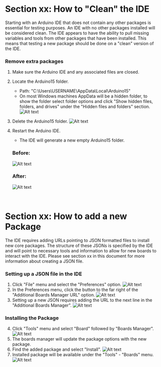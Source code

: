 # Section xx: How to "Clean" the IDE

Starting with an Arduino IDE that does not contain any other packages is essential for testing
purposes.  An IDE with no other packages installed will be considered clean.  The IDE appears to have 
the ability to pull missing variables and tools from other packages that have been installed.  This 
means that testing a new package should be done on a "clean" version of the IDE.    

### Remove extra packages
1. Make sure the Arduino IDE and any associated files are closed.
2. Locate the Arduino15 folder.   
	- Path: "C:\Users\USERNAME\AppData\Local\Arduino15"  
	- On most Windows machines AppData will be a hidden folder, to show
	  the folder select folder options and click "Show hidden files, folders, and drives" under the
	  "Hidden files and folders" section.		
	   ![Alt text](hiddenFolder.png "Hidden Folder")
		
3. Delete the Arduino15 folder.
	![Alt text](arduino15.png "Folder location")
4. Restart the Arduino IDE.
	- The IDE will generate a new empty Arduino15 folder.  

	
	### Before:
	![Alt text](before.png "Before")
	### After:
	![Alt text](after.png "After")
	
&nbsp;
# Section xx: How to add a new Package
The IDE requires adding URLs pointing to JSON formatted files to install new core packages.  The structure of these 
JSONs is specified by the IDE and will point to necessary tools and information to allow for new boards to 
interact with the IDE.  Please see section xx in this document for more information about creating a JSON file.
&nbsp;
### Setting up a JSON file in the IDE
1. Click "File" menu and select the "Preferences" option.
![Alt text](preferences.png "Preferences")
2. In the Preferences menu, click the button to the far right of the "Additional Boards Manager URL" option.
![Alt text](prefMenu.png "After")
3. Setting up a new JSON requires adding the URL to the next line in the "Additional Boards Manager".
![Alt text](addJSON.png "Add JSON")
&nbsp;
### Installing the Package
4. Click "Tools" menu and select "Board" followed by "Boards Manager". 
![Alt text](boardsMan.png "Boards Manager")
5. The boards manager will update the package options with the new package. 
6. Find the added package and select "Install".
![Alt text](installPack.png "Install Board")
7. Installed package will be available under the "Tools" - "Boards" menu.
![Alt text](addedBoard.png "Board Added")